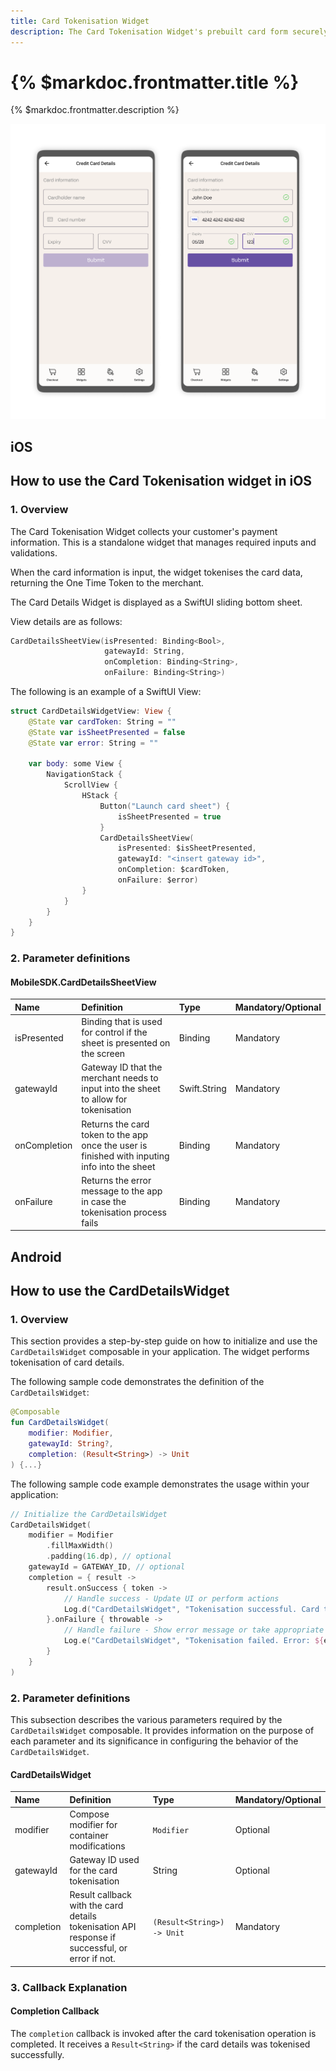 ```yaml
---
title: Card Tokenisation Widget
description: The Card Tokenisation Widget's prebuilt card form securely collects card details and transforms them into a One Time Token. You can use this Token with other Paydock API calls, such as Capture Payment, Save Card to Vault, and so on.
---
```


# {% $markdoc.frontmatter.title %}

{% $markdoc.frontmatter.description %}

![Creditcard View](/img/Credit_card.png)

## iOS

## How to use the Card Tokenisation widget in iOS

### 1. Overview

The Card Tokenisation Widget collects your customer's payment information. This is a standalone widget that manages required inputs and validations. 

When the card information is input, the widget tokenises the card data, returning the One Time Token to the merchant.

The Card Details Widget is displayed as a SwiftUI sliding bottom sheet.

View details are as follows:

```Swift
CardDetailsSheetView(isPresented: Binding<Bool>,
                     gatewayId: String,
                     onCompletion: Binding<String>,
                     onFailure: Binding<String>)
``` 

The following is an example of a SwiftUI View:

```Swift
struct CardDetailsWidgetView: View {
    @State var cardToken: String = ""
    @State var isSheetPresented = false
    @State var error: String = ""

    var body: some View {
        NavigationStack {
            ScrollView {
                HStack {
                    Button("Launch card sheet") {
                        isSheetPresented = true
                    }
                    CardDetailsSheetView(
                        isPresented: $isSheetPresented,
                        gatewayId: "<insert gateway id>",
                        onCompletion: $cardToken,
                        onFailure: $error)
                }
            }
        }
    }
}
```

### 2. Parameter definitions

#### MobileSDK.CardDetailsSheetView
| Name         | Definition                                                                                     | Type             | Mandatory/Optional |
| :----------- | :--------------------------------------------------------------------------------------------- | :--------------- | :----------------  |
| isPresented  |  Binding that is used for control if the sheet is presented on the screen                      | Binding<Bool>    | Mandatory          |
| gatewayId    |  Gateway ID that the merchant needs to input into the sheet to allow for tokenisation          | Swift.String     | Mandatory          |
| onCompletion |  Returns the card token to the app once the user is finished with inputing info into the sheet | Binding<String>  | Mandatory          |
| onFailure    |  Returns the error message to the app in case the tokenisation process fails                   | Binding<String>  | Mandatory          |

## Android

## How to use the CardDetailsWidget

### 1. Overview

This section provides a step-by-step guide on how to initialize and use the `CardDetailsWidget` composable in your application. The widget performs tokenisation of card details.

The following sample code demonstrates the definition of the `CardDetailsWidget`:

```Kotlin
@Composable
fun CardDetailsWidget(
    modifier: Modifier,
    gatewayId: String?,
    completion: (Result<String>) -> Unit
) {...}
```

The following sample code example demonstrates the usage within your application:

```Kotlin
// Initialize the CardDetailsWidget
CardDetailsWidget(
    modifier = Modifier
        .fillMaxWidth()
        .padding(16.dp), // optional
    gatewayId = GATEWAY_ID, // optional
    completion = { result ->
        result.onSuccess { token ->
            // Handle success - Update UI or perform actions
            Log.d("CardDetailsWidget", "Tokenisation successful. Card token: $token")
        }.onFailure { throwable ->
            // Handle failure - Show error message or take appropriate action
            Log.e("CardDetailsWidget", "Tokenisation failed. Error: ${exception.message}")
        }
    }
)
```

### 2. Parameter definitions

This subsection describes the various parameters required by the `CardDetailsWidget` composable. It provides information on the purpose of each parameter and its significance in configuring the behavior of the `CardDetailsWidget`.

#### CardDetailsWidget
| Name                | Definition                                                                                                | Type                        | Mandatory/Optional |
| :------------------ | :-------------------------------------------------------------------------------------------------------- | :-------------------------- | :----------------  |
| modifier            |  Compose modifier for container modifications                                                             | `Modifier`                  | Optional           |
| gatewayId           |  Gateway ID used for the card tokenisation                                                                | String                      | Optional           |
| completion          |  Result callback with the card details tokenisation API response if successful, or error if not.          | `(Result<String>) -> Unit`  | Mandatory          |

### 3. Callback Explanation

#### Completion Callback

The `completion` callback is invoked after the card tokenisation operation is completed. It receives a `Result<String>` if the card details was tokenised successfully.
